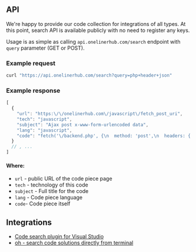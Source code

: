 ## API

We're happy to provide our code collection for integrations of all types. At this point, search API is available publicly with no need to register any keys.

Usage is as simple as calling `api.onelinerhub.com/search` endpoint with `query` parameter (GET or POST).

### Example request

```bash
curl "https://api.onelinerhub.com/search?query=php+header+json"
```

### Example response
```javascript
[
  {
    "url": "https:\/\/onelinerhub.com\/javascript\/fetch_post_uri",
    "tech": "javascript",
    "subject": "Ajax post x-www-form-urlencoded data",
    "lang": "javascript",
    "code": "fetch('\/backend.php', {\n  method: 'post',\n  headers: { 'Content-Type': 'application\/x-www-form-urlencoded;charset=UTF-8' },\n  body: 'var1=' + encodeURIComponent('Donald Trump :(') + '&amp;var2=123'\n}).then(function(r) {\n  return r.json();\n}).then(function(data) {\n  console.log(data);\n});"
  }
  // , ...
]
```

#### Where:
- `url` - public URL of the code piece page
- `tech` - technology of this code
- `subject` - Full title for the code
- `lang` - Code piece language
- `code`- Code piece itself


## Integrations
- [Code search plugin for Visual Studio](https://marketplace.visualstudio.com/items?itemName=pashkatrick.oneliner)
- [oh - search code solutions directly from terminal](http://new.onelinerhub.com/tools)
